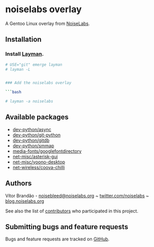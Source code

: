 noiselabs overlay
=================

A Gentoo Linux overlay from [NoiseLabs](http://www.noiselabs.org).

Installation
------------

### Install [Layman](http://www.gentoo.org/proj/en/overlays/userguide.xml).

```bash
# USE="git" emerge layman
# layman -L


### Add the noiselabs overlay

```bash

# layman -a noiselabs

```

Available packages
------------------

* [dev-python/async](http://gitorious.org/git-python/async)
* [dev-python/git-python](http://gitorious.org/git-python)
* [dev-python/gitdb](https://github.com/gitpython-developers/gitdb)
* [dev-python/smmap](https://github.com/Byron/smmap)
* [media-fonts/googlefontdirectory](http://code.google.com/p/googlefontdirectory/)
* [net-misc/asterisk-gui](http://www.digium.com/)
* [net-misc/yoono-desktop](http://www.yoono.com/desktop_features.html)
* [net-wireless/coova-chilli](http://www.coova.org/CoovaChilli)

Authors
-------

Vítor Brandão - <noisebleed@noiselabs.org> ~ [twitter.com/noiselabs](http://twitter.com/noiselabs) ~ [blog.noiselabs.org](http://blog.noiselabs.org)

See also the list of [contributors](https://github.com/noiselabs/overlay/contributors) who participated in this project.

Submitting bugs and feature requests
------------------------------------

Bugs and feature requests are tracked on [GitHub](https://github.com/noiselabs/overlay/issues).